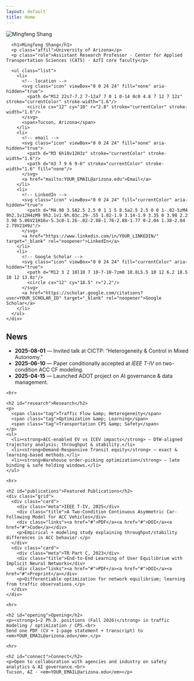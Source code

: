 ```yaml
---
layout: default
title: Home
---
```


<div class="two-col">

  <aside class="sidebar sticky">
    <!-- PROFILE CARD (left) -->
    <div class="profile-card">
      <div class="avatar-wrap">
        <img class="avatar" src="{{ '/assets/images/me.jpg' | relative_url }}" alt="Mingfeng Shang">
      </div>

      <h1>Mingfeng Shang</h1>
      <p class="affil">University of Arizona</p>
      <p class="role">Assistant Research Professor · Center for Applied Transportation Sciences (CATS) · AzTI core faculty</p>

      <ul class="list">
        <li>
          <!-- location -->
          <svg class="icon" viewBox="0 0 24 24" fill="none" aria-hidden="true">
            <path d="M12 22s7-7.2 7-12a7 7 0 1 0-14 0c0 4.8 7 12 7 12z" stroke="currentColor" stroke-width="1.6"/>
            <circle cx="12" cy="10" r="2.8" stroke="currentColor" stroke-width="1.6"/>
          </svg>
          <span>Tucson, Arizona</span>
        </li>
        <li>
          <!-- email -->
          <svg class="icon" viewBox="0 0 24 24" fill="none" aria-hidden="true">
            <path d="M3 6h18v12H3z" stroke="currentColor" stroke-width="1.6"/>
            <path d="m3 7 9 6 9-6" stroke="currentColor" stroke-width="1.6" fill="none"/>
          </svg>
          <a href="mailto:YOUR_EMAIL@arizona.edu">Email</a>
        </li>
        <li>
          <!-- LinkedIn -->
          <svg class="icon" viewBox="0 0 24 24" fill="currentColor" aria-hidden="true">
            <path d="M4.98 3.5A2.5 2.5 0 1 1 5 8.5a2.5 2.5 0 0 1-.02-5zM4 9h2.1v12H4zM9 9h2.1v1.9h.03c.29-.55 1.02-1.9 3.14-1.9 3.35 0 3.98 2.2 3.98 5.06V21H16v-5.3c0-1.26-.02-2.88-1.76-2.88-1.77 0-2.04 1.38-2.04 2.79V21H9z"/>
          </svg>
          <a href="https://www.linkedin.com/in/YOUR_LINKEDIN/" target="_blank" rel="noopener">LinkedIn</a>
        </li>
        <li>
          <!-- Google Scholar -->
          <svg class="icon" viewBox="0 0 24 24" fill="currentColor" aria-hidden="true">
            <path d="M12 3 2 10l10 7 10-7-10-7zm0 10.8L5.5 10 12 6.2 18.5 10 12 13.8z"/>
            <circle cx="12" cy="18.5" r="2.2"/>
          </svg>
          <a href="https://scholar.google.com/citations?user=YOUR_SCHOLAR_ID" target="_blank" rel="noopener">Google Scholar</a>
        </li>
      </ul>
    </div>
  </aside>

  <section class="content">
    <!-- RIGHT SIDE CONTENT -->
    <h2>News</h2>
    <ul>
      <li><strong>2025-08-01</strong> — Invited talk at CICTP: “Heterogeneity & Control in Mixed Autonomy.”</li>
      <li><strong>2025-06-10</strong> — Paper conditionally accepted at <em>IEEE T-IV</em> on two-condition ACC CF modeling.</li>
      <li><strong>2025-04-15</strong> — Launched ADOT project on AI governance & data management.</li>
    </ul>

    <hr>

    <h2 id="research">Research</h2>
    <p>
      <span class="tag">Traffic Flow &amp; Heterogeneity</span>
      <span class="tag">Optimization &amp; Learning</span>
      <span class="tag">Transportation CPS &amp; Safety</span>
    </p>
    <ul>
      <li><strong>ACC-enabled EV vs ICEV impacts</strong> — DTW-aligned trajectory analysis; throughput & stability.</li>
      <li><strong>Demand-Responsive Transit equity</strong> — exact & learning-based methods.</li>
      <li><strong>Warehouse order-picking optimization</strong> — late binding & safe holding windows.</li>
    </ul>

    <hr>

    <h2 id="publications">Featured Publications</h2>
    <div class="grid">
      <div class="card">
        <div class="meta">IEEE T-IV, 2025</div>
        <div class="title">A Two-Condition Continuous Asymmetric Car-Following Model for ACC Vehicles</div>
        <div class="links"><a href="#">PDF</a><a href="#">DOI</a><a href="#">Code</a></div>
        <p>Empirical + modeling study explaining throughput/stability differences in ACC behavior.</p>
      </div>
      <div class="card">
        <div class="meta">TR Part C, 2023</div>
        <div class="title">End-to-End Learning of User Equilibrium with Implicit Neural Networks</div>
        <div class="links"><a href="#">PDF</a><a href="#">DOI</a><a href="#">Preprint</a></div>
        <p>Differentiable optimization for network equilibrium; learning from traffic observations.</p>
      </div>
    </div>

    <hr>

    <h2 id="opening">Opening</h2>
    <p><strong>1–2 Ph.D. positions (Fall 2026)</strong> in traffic modeling / optimization / CPS.<br>
    Send one PDF (CV + 1-page statement + transcript) to <em>YOUR_EMAIL@arizona.edu</em>.</p>

    <hr>

    <h2 id="connect">Connect</h2>
    <p>Open to collaboration with agencies and industry on safety analytics & AI governance.<br>
    Tucson, AZ · <em>YOUR_EMAIL@arizona.edu</em></p>
  </section>

</div>
